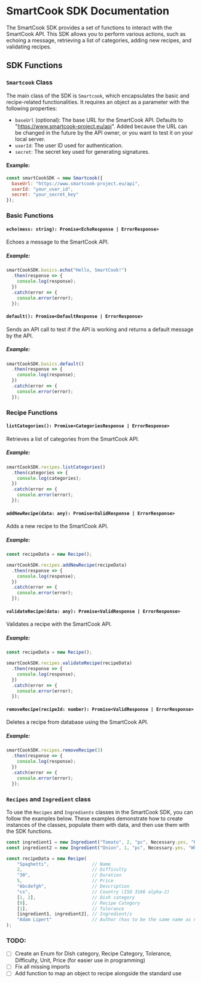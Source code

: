 # SmartCook SDK Documentation

The SmartCook SDK provides a set of functions to interact with the SmartCook API. This SDK allows you to perform various actions, such as echoing a message, retrieving a list of categories, adding new recipes, and validating recipes.

## SDK Functions

### `Smartcook` Class

The main class of the SDK is `Smartcook`, which encapsulates the basic and recipe-related functionalities. It requires an object as a parameter with the following properties:

- `baseUrl` (optional): The base URL for the SmartCook API. Defaults to "https://www.smartcook-project.eu/api". Added because the URL can be changed in the future by the API owner, or you want to test it on your local server.
- `userId`: The user ID used for authentication.
- `secret`: The secret key used for generating signatures.

#### Example:

```javascript
const smartCookSDK = new Smartcook({
  baseUrl: "https://www.smartcook-project.eu/api",
  userId: "your_user_id",
  secret: "your_secret_key"
});
```

### Basic Functions

#### `echo(mess: string): Promise<EchoResponse | ErrorResponse>`

Echoes a message to the SmartCook API.

##### Example:

```javascript
smartCookSDK.basics.echo("Hello, SmartCook!")
  .then(response => {
    console.log(response);
  })
  .catch(error => {
    console.error(error);
  });
```

#### `default(): Promise<DefaultResponse | ErrorResponse>`

Sends an API call to test if the API is working and returns a default message by the API.

##### Example:

```javascript
smartCookSDK.basics.default()
  .then(response => {
    console.log(response);
  })
  .catch(error => {
    console.error(error);
  });
```

### Recipe Functions

#### `listCategories(): Promise<CategoriesResponse | ErrorResponse>`

Retrieves a list of categories from the SmartCook API.

##### Example:

```javascript
smartCookSDK.recipes.listCategories()
  .then(categories => {
    console.log(categories);
  })
  .catch(error => {
    console.error(error);
  });
```

#### `addNewRecipe(data: any): Promise<ValidResponse | ErrorResponse>`

Adds a new recipe to the SmartCook API.

##### Example:

```javascript
const recipeData = new Recipe();

smartCookSDK.recipes.addNewRecipe(recipeData)
  .then(response => {
    console.log(response);
  })
  .catch(error => {
    console.error(error);
  });
```

#### `validateRecipe(data: any): Promise<ValidResponse | ErrorResponse>`

Validates a recipe with the SmartCook API.

##### Example:

```javascript
const recipeData = new Recipe();

smartCookSDK.recipes.validateRecipe(recipeData)
  .then(response => {
    console.log(response);
  })
  .catch(error => {
    console.error(error);
  });
```

#### `removeRecipe(recipeId: number): Promise<ValidResponse | ErrorResponse>`

Deletes a recipe from database using the SmartCook API.

##### Example:

```javascript
smartCookSDK.recipes.removeRecipe(3)
  .then(response => {
    console.log(response);
  })
  .catch(error => {
    console.error(error);
  });
```

### `Recipes` and `Ingredient` class
To use the `Recipes` and `Ingredients` classes in the SmartCook SDK, you can follow the examples below. These examples demonstrate how to create instances of the classes, populate them with data, and then use them with the SDK functions.

```javascript
const ingredient1 = new Ingredient("Tomato", 2, "pc", Necessary.yes, "Ripe and red");
const ingredient2 = new Ingredient("Onion", 1, "pc", Necessary.yes, "White");

const recipeData = new Recipe(
    "Spaghetti",                // Name
    2,                          // Difficulty
    "30",                       // Duration
    5,                          // Price
    "Abcdefgh",                 // Description
    "cs",                       // Country (ISO 3166 alpha-2)
    [1, 2],                     // Dish category
    [9],                        // Recipe Category
    [1],                        // Tolerance
    [ingredient1, ingredient2], // Ingredient/s
    "Adam Lipert"               // Author (has to be the same name as name in database
);
```

### TODO:

- [ ] Create an Enum for Dish category, Recipe Category, Tolerance, Difficulty, Unit, Price (for easier use in programming)
- [ ] Fix all missing imports
- [ ] Add function to map an object to recipe alongside the standard use